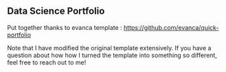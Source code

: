 ## Data Science Portfolio

Put together thanks to evanca template : https://github.com/evanca/quick-portfolio

Note that I have modified the original template extensively. If you have a question about how how I turned the template into something so different, feel free to reach out to me!
